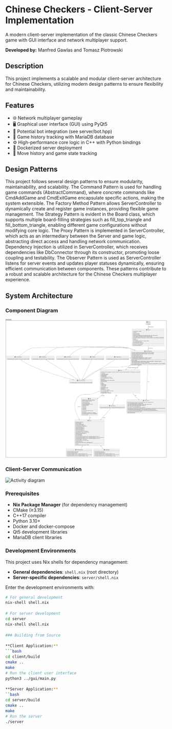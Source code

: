 # Chinese Checkers - Client-Server Implementation

A modern client-server implementation of the classic Chinese Checkers game with GUI interface and network multiplayer support.

**Developed by:** Manfred Gawlas and Tomasz Piotrowski

## Description
This project implements a scalable and modular client-server architecture for Chinese Checkers, utilizing modern design patterns to ensure flexibility and maintainability.

## Features

- 🌐 Network multiplayer gameplay
- 🖥️ Graphical user interface (GUI) using PyQt5
- 🤖 Potential bot integration (see server/bot.hpp)
- 💾 Game history tracking with MariaDB database
- ⚙️ High-performance core logic in C++ with Python bindings
- 🐳 Dockerized server deployment
- 📜 Move history and game state tracking

## Design Patterns

This project follows several design patterns to ensure modularity, maintainability, and scalability. The Command Pattern is used for handling game commands (AbstractCommand), where concrete commands like CmdAddGame and CmdExitGame encapsulate specific actions, making the system extensible. The Factory Method Pattern allows ServerController to dynamically create and register game instances, providing flexible game management. The Strategy Pattern is evident in the Board class, which supports multiple board-filling strategies such as fill_top_triangle and fill_bottom_triangle, enabling different game configurations without modifying core logic. The Proxy Pattern is implemented in ServerController, which acts as an intermediary between the Server and game logic, abstracting direct access and handling network communication. Dependency Injection is utilized in ServerController, which receives dependencies like DbConnector through its constructor, promoting loose coupling and testability. The Observer Pattern is used as ServerController listens for server events and updates player statuses dynamically, ensuring efficient communication between components. These patterns contribute to a robust and scalable architecture for the Chinese Checkers multiplayer experience.

## System Architecture

### Component Diagram
![System diagram](uml/system.png)

### Client-Server Communication
![Activity diagram](uml/activitydiagram.png)

### Prerequisites
- **Nix Package Manager** (for dependency management)
- CMake (≥3.15)
- C++17 compiler
- Python 3.10+
- Docker and docker-compose
- Qt5 development libraries
- MariaDB client libraries

### Development Environments
This project uses Nix shells for dependency management:
- **General dependencies**: `shell.nix` (root directory)
- **Server-specific dependencies**: `server/shell.nix`

Enter the development environments with:
```bash
# For general development
nix-shell shell.nix

# For server development
cd server
nix-shell shell.nix

### Building from Source

**Client Application:**
```bash
cd client/build
cmake ..
make
# Run the client user interface
python3 ../gui/main.py

**Server Application:**
``bash
cd server/build
cmake ..
make
# Run the server
./server
